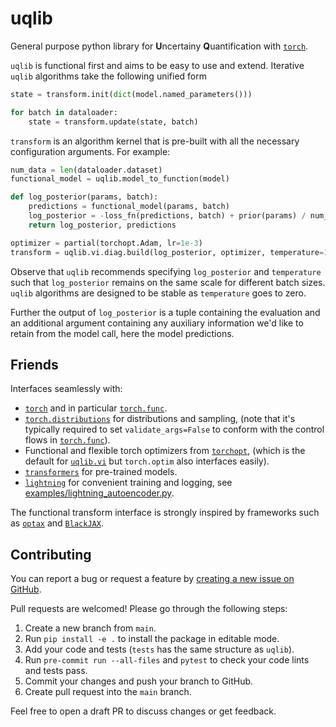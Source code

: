# uqlib


General purpose python library for **U**ncertainy **Q**uantification with [`torch`](https://github.com/pytorch/pytorch).

`uqlib` is functional first and aims to be easy to use and extend. Iterative `uqlib` algorithms take the following unified form
```python
state = transform.init(dict(model.named_parameters()))

for batch in dataloader:
    state = transform.update(state, batch)
```

`transform` is an algorithm kernel that is pre-built with all the necessary configuration arguments. For example:
```python
num_data = len(dataloader.dataset)
functional_model = uqlib.model_to_function(model)

def log_posterior(params, batch):
    predictions = functional_model(params, batch)
    log_posterior = -loss_fn(predictions, batch) + prior(params) / num_data
    return log_posterior, predictions

optimizer = partial(torchopt.Adam, lr=1e-3)
transform = uqlib.vi.diag.build(log_posterior, optimizer, temperature=1/num_data)
```

Observe that `uqlib` recommends specifying `log_posterior` and `temperature` such that 
`log_posterior` remains on the same scale for different batch sizes. `uqlib` 
algorithms are designed to be stable as `temperature` goes to zero.

Further the output of `log_posterior` is a tuple containing the evaluation and 
an additional argument containing any auxiliary information we'd like to retain from 
the model call, here the model predictions.


## Friends

Interfaces seamlessly with:

- [`torch`](https://github.com/pytorch/pytorch) and in particular [`torch.func`](https://pytorch.org/docs/stable/func.html).
- [`torch.distributions`](https://pytorch.org/docs/stable/distributions.html) for distributions and sampling, (note that it's typically required to set `validate_args=False` to conform with the control flows in [`torch.func`](https://pytorch.org/docs/stable/func.html)).
- Functional and flexible torch optimizers from [`torchopt`](https://github.com/metaopt/torchopt), 
    (which is the default for [`uqlib.vi`](uqlib/vi/) but `torch.optim` also interfaces easily).
- [`transformers`](https://github.com/huggingface/transformers) for pre-trained models.
- [`lightning`](https://github.com/Lightning-AI/lightning) for convenient training and logging, see [examples/lightning_autoencoder.py](examples/lightning_autoencoder.py).

The functional transform interface is strongly inspired by frameworks such as 
[`optax`](https://github.com/google-deepmind/optax) and [`BlackJAX`](https://github.com/blackjax-devs/blackjax).


## Contributing

You can report a bug or request a feature by [creating a new issue on GitHub](https://github.com/normal-computing/uqlib/issues).

Pull requests are welcomed! Please go through the following steps:

1. Create a new branch from `main`.
2. Run `pip install -e .` to install the package in editable mode.
3. Add your code and tests (`tests` has the same structure as `uqlib`).
4. Run `pre-commit run --all-files` and `pytest` to check your code lints and tests pass.
5. Commit your changes and push your branch to GitHub.
6. Create pull request into the `main` branch.

Feel free to open a draft PR to discuss changes or get feedback.

